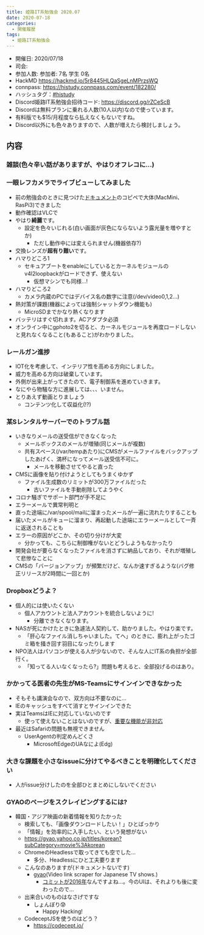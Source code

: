 ```yaml
---
title: 姫路IT系勉強会 2020.07
date: 2020-07-18
categories:
  - 開催履歴
tags:
  - 姫路IT系勉強会
---
```


* 開催日: 2020/07/18
* 司会:
* 参加人数: 参加者: 7名 学生 0名
* HackMD https://hackmd.io/5r8445HLQaSgeLnMPrzsWQ
* connpass: https://histudy.connpass.com/event/182280/
* ハッシュタグ：[#histudy](https://twitter.com/search?q=%23histudy&src=typd)
* Discord姫路IT系勉強会招待コード: https://discord.gg/rZCeScB
* Discordは無料プランに乗れる人数(10人以内)なので使っています。
* 有料版でも$15/月程度なら払えなくもないですね。
* Discord以外にも色々ありますので、人数が増えたら検討しましょう。

## 内容

### 雑談(色々辛い話がありますが、やはりオフレコに...)

### 一眼レフカメラでライブビューしてみました

- 前の勉強会のときに見つけた[ドキュメント](https://medium.com/nerdery/dslr-webcam-setup-for-linux-9b6d1b79ae22)のコピペで大体(MacMini、RasPi3)できました
- 動作確認はVLCで
- やはり**綺麗**です。
    - 設定を色々いじれる(白い画面が灰色にならないよう露光量を増やすとか)
        - ただし動作中には変えられません(機器依存?)
- 交換レンズが**超有り難い**です。
- ハマりどころ1
    - セキュアブートをenableにしているとカーネルモジュールのv4l2loopbackがロードできず、使えない
        - 仮想マシンでも同様...!
- ハマりどころ2
    - カメラ内蔵のPCではデバイス名の数字に注意(/dev/video0,1,2...)
- 熱対策が課題(機器によっては強制シャットダウン機能も)
    - MicroSDまでかなり熱くなります
- バッテリはすぐ切れます。ACアダプタ必須
- オンライン中にgphoto2を切ると、カーネルモジュールを再度ロードしないと見れなくなること(もあること)がわかりました。

### レールガン進捗
- IOT化を考慮して、インテリア性を高める方向にしました。
- 威力を高める方向は破棄しています。
- 外側が出来上がってきたので、電子制御系を進めていきます。
- なにやら物騒な方に進展しては、、、いません。
- とりあえず動画とりましょう
    - コンテンツ化して収益化(!?)

### 某Sレンタルサーバーでのトラブル話
- いきなりメールの送受信ができなくなった
    - メールボックスのメールが増殖(同じメールが複数)
    - 共有スペース(/var/tempあたり)にCMSがメールファイルをバックアップしたあげく、満杯になってメール送受信不可に。
        - メールを移動させてやると直った
- CMSに画像を貼り付けようとしてもうまくゆかず
    - ファイル生成数のリミットが300万ファイルだった
        - 古いファイルを手動削除してようやく
- コロナ騒ぎでサポート部門が手不足に
- エラーメールで異常判明と
- 直った途端に/var/spool/mailに溜まったメールが一遍に流れたりすることも
- 届いたメールがキューに溜まり、再起動した途端にエラーメールとして一斉に返送されることも
- エラーの原因がどこか、その切り分けが大変
    - 分かっても、こちらに制御権がないとどうしようもなかったり
- 開発会社が要らなくなったファイルを消さずに納品しており、それが増殖して悲惨なことに
- CMSの「バージョンアップ」が頻繁だけど、なんか速すぎるような(バグ修正リリースが2時間に一回とか)

### Dropboxどうよ？
- 個人的には使いたくない
    - 個人アカウントと法人アカウントを統合しないように!
        - 分離できなくなります。
- NASが死にかけたときに急遽法人契約して、助かりました。やはり楽です。
    - 「肝心なファイル消しちゃいました。てへ」のときに、膨れ上がったゴミ箱を掻き回す羽目になったりします
- NPO法人はパソコンが使える人が少ないので、そんな人にIT系の負担が全部行く。
    - 「知ってる人いなくなったら?」問題も考えると、全部投げるのはあり。


### かかってる医者の先生がMS-Teamsにサインインできなかった
- そもそも講演会なので、双方向は不要なのに…
- IEのキャッシュをすべて消すとサインインできた
- 実はTeamsはIEに対応していないのです
    - 使って使えないことはないのですが、[重要な機能が非対応](https://support.microsoft.com/ja-jp/office/%E3%82%B5%E3%83%9D%E3%83%BC%E3%83%88%E3%81%95%E3%82%8C%E3%81%A6%E3%81%84%E3%81%AA%E3%81%84%E3%83%96%E3%83%A9%E3%82%A6%E3%82%B6%E3%83%BC%E3%81%A7-teams-%E4%BC%9A%E8%AD%B0%E3%81%AB%E5%8F%82%E5%8A%A0%E3%81%99%E3%82%8B-daafdd3c-ac7a-4855-871b-9113bad15907)
- 最近はSafariの問題も無視できません
    - UserAgentの判定めんどくさ
        - MicrosoftEdgeのUAなによ(Edg)

### 大きな課題を小さなissueに分けてやるべきことを明確化してください
- 人がissue分けしたのを全部ひとまとめにしないでください


### GYAOのページをスクレイピングするには?

- 韓国・アジア映画の新着情報を知りたかった
    - 検索しても、「画像ダウンロードしたい！」ひとばっかり
    - 「情報」を効率的に入手したい、という発想がない
    - <https://gyao.yahoo.co.jp/titles/korean?subCategory=movie%3Akorean>
    - ChromeのHeadlessで取ってきても空でした…
        - 多分、Headlessにひと工夫要ります
    - こんなのありますが(ドキュメントないです)
        - [gyao](https://github.com/jcduran05/gyao)(Video link scraper for Japanese TV shows.)
            - [コミットが2016年](https://github.com/jcduran05/gyao/commits/master)なんですよね…。今のUIは、それよりも後に変わったので…
    - 出来合いのものはなさげですな
        - しょんぼり😰
            - Happy Hacking!
    - CodeceptJSを使うのはどう？
        - https://codecept.io/

